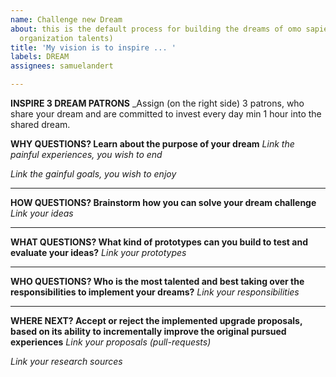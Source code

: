 ```yaml
---
name: Challenge new Dream
about: this is the default process for building the dreams of omo sapiens (open minded
  organization talents)
title: 'My vision is to inspire ... '
labels: DREAM
assignees: samuelandert

---
```


**INSPIRE 3 DREAM PATRONS**
_Assign (on the right side) 3 patrons, who share your dream and are committed to invest every day min 1 hour into the shared dream. 

**WHY QUESTIONS? Learn about the purpose of your dream**
_Link the painful experiences, you wish to end_ 

_Link the gainful goals, you wish to enjoy_ 

___ 
**HOW QUESTIONS? Brainstorm how you can solve your dream challenge**
_Link your ideas_ 

___
**WHAT QUESTIONS? What kind of prototypes can you build to test and evaluate your ideas?**
_Link your prototypes_

___
**WHO QUESTIONS? Who is the most talented and best taking over the responsibilities to implement your dreams?** 
_Link your responsibilities_

___
**WHERE NEXT? Accept or reject the implemented upgrade proposals, based on its ability to incrementally improve the original pursued experiences**
_Link your proposals (pull-requests)_

_Link your research sources_
